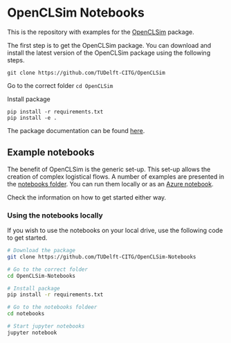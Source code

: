 # OpenCLSim Notebooks
This is the repository with examples for the [OpenCLSim](https://github.com/TUDelft-CITG/OpenCLSim) package.

The first step is to get the OpenCLSim package. You can download and install the latest version of the OpenCLSim package using the following steps.

`git clone https://github.com/TUDelft-CITG/OpenCLSim`

Go to the correct folder
`cd OpenCLSim`

Install package
```
pip install -r requirements.txt
pip install -e .
```
The package documentation can be found [here](openclsim.readthedocs.io).

## Example notebooks

The benefit of OpenCLSim is the generic set-up. This set-up allows the creation of complex logistical flows. A number of examples are presented in the [notebooks folder](https://github.com/TUDelft-CITG/OpenCLSim-Notebooks/tree/master/notebooks). You can run them locally or as an [Azure notebook](https://notebooks.azure.com/joris-denuijl/projects/openclsim/).

Check the information on how to get started either way.

### Using the notebooks locally

If you wish to use the notebooks on your local drive, use the following code to get started.

``` bash
# Download the package
git clone https://github.com/TUDelft-CITG/OpenCLSim-Notebooks

# Go to the correct folder
cd OpenCLSim-Notebooks

# Install package
pip install -r requirements.txt

# Go to the notebooks foldeer
cd notebooks

# Start jupyter notebooks
jupyter notebook
```
